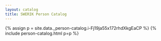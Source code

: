 ```yaml
---
layout: catalog
title: SWERIK Person Catalog
---
```

{% assign p = site.data._person-catalog.i-Fj19ja55x172rhdXkgEaCP %}
{% include person-catalog.html p=p %}

